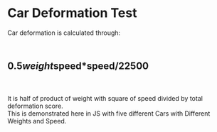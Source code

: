 # Car Deformation Test
Car deformation is calculated through:
 ## <br> 0.5*weight*speed*speed/22500
<br>
<br> It is half of product of weight with square of speed divided by total deformation score.
<br>
This is demonstrated here in JS with five different Cars with Different Weights and Speed.
